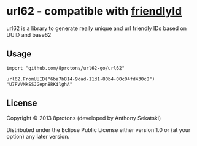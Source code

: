 # url62 - compatible with [friendlyId](https://github.com/Devskiller/friendly-id) 

url62 is a library to generate really unique and url friendly IDs
based on UUID and base62

## Usage

```
import "github.com/8protons/url62-go/url62"

url62.FromUUID("6ba7b814-9dad-11d1-80b4-00c04fd430c8")
"U7PVVMkSSJGepn8RKilghA"
```

## License

Copyright © 2013 8protons (developed by Anthony Sekatski)

Distributed under the Eclipse Public License either version 1.0 or (at
your option) any later version.
